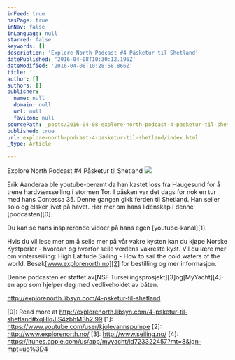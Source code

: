 ```yaml
---
inFeed: true
hasPage: true
inNav: false
inLanguage: null
starred: false
keywords: []
description: 'Explore North Podcast #4 Påsketur til Shetland'
datePublished: '2016-04-08T10:30:12.196Z'
dateModified: '2016-04-08T10:28:58.866Z'
title: ''
author: []
authors: []
publisher:
  name: null
  domain: null
  url: null
  favicon: null
sourcePath: _posts/2016-04-08-explore-north-podcast-4-pasketur-til-shetland.md
published: true
url: explore-north-podcast-4-pasketur-til-shetland/index.html
_type: Article

---
```

Explore North Podcast \#4 Påsketur til Shetland
![](https://the-grid-user-content.s3-us-west-2.amazonaws.com/8a9e1a2c-3640-4dec-98a3-12f929a72a65.jpg)

Erik Aanderaa ble youtube-berømt da han kastet loss fra Haugesund for å trene hardværsseiling i stormen Tor. I påsken var det dags for nok en tur med hans Contessa 35\. Denne gangen gikk ferden til Shetland. Han seiler solo og elsker livet på havet. Hør mer om hans lidenskap i denne [podcasten][0]. 

Du kan se hans inspirerende vidoer på hans egen [youtube-kanal][1].

Hvis du vil lese mer om å seile mer på vår vakre kysten kan du kjøpe Norske Kystperler - hvordan og hvorfor seile verdens vakreste kyst. Vil du lære mer om vinterseiiling: High Latitude Sailing - How to sail the cold waters of the world. Besøk[www.explorenorth.no][2] for bestilling og mer informasjon.

Denne podcasten er støttet av[NSF Turseilingsprosjekt][3]og[MyYacht][4]- en app som hjelper deg med vedlikeholdet av båten.

  
http://explorenorth.libsyn.com/4-psketur-til-shetland

[0]: Read more at http://explorenorth.libsyn.com/4-psketur-til-shetland#xqHlqJIS4zbhM3h2.99
[1]: https://www.youtube.com/user/kjolevannspumpe
[2]: http://www.explorenorth.no/
[3]: http://www.seiling.no/
[4]: https://itunes.apple.com/us/app/myyacht/id723322457?mt=8&ign-mpt=uo%3D4